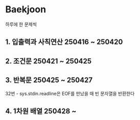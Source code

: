 # Baekjoon

하루에 한 문제씩

## 1. 입출력과 사칙연산 250416 ~ 250420
## 2. 조건문 250421 ~ 250425
## 3. 반복문 250425 ~ 250427
32번 - sys.stdin.readline은 EOF를 만났을 때 빈 문자열을 반환한다
## 4. 1차원 배열 250428 ~
